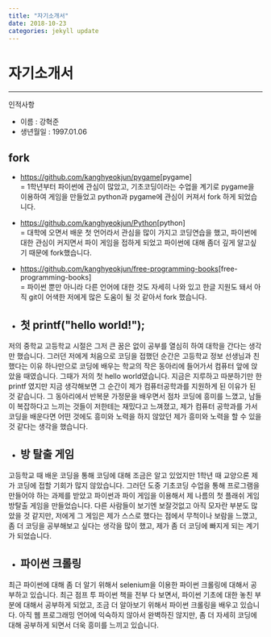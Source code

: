 ```yaml
---
title: "자기소개서"
date: 2018-10-23 
categories: jekyll update
---
```




# 자기소개서
------------

인적사항
- 이름 : 강혁준
- 생년월일 : 1997.01.06
 
 
## fork <br/>
 - <https://github.com/kanghyeokjun/pygame>[pygame]<br/>
 = 1학년부터 파이썬에 관심이 많았고, 기초코딩이라는 수업을 계기로 pygame을 이용하여 게임을 만들었고 python과 pygame에 관심이 커져서 fork 하게 되었습니다.
 - <https://github.com/kanghyeokjun/Python>[python]<br/>
 = 대학에 오면서 배운 첫 언어라서 관심을 많이 가지고 코딩연습을 했고, 파이썬에 대한 관심이 커지면서 파이 게임을 접하게 되었고 파이썬에 대해 좀더 깊게 알고싶기 때문에 fork했습니다.
 - <https://github.com/kanghyeokjun/free-programming-books>[free-programming-books]<br/>
 = 파이썬 뿐만 아니라 다른 언어에 대한 것도 자세히 나와 있고 한글 지원도 돼서 아직 git이 어색한 저에게 많은 도움이 될 것 같아서 fork 했습니다.
 

- ## 첫 printf("hello world!"); <br/>
저의 중학교 고등학교 시절은 그저 큰 꿈은 없이 공부를 열심히 하여 대학을 간다는 생각만 했습니다.
그러던 저에게 처음으로 코딩을 접했던 순간은 고등학교 정보 선생님과 친했다는 이유 하나만으로 코딩에 배우는 학교의 작은 동아리에 들어가서 컴퓨터 앞에 앉았을 때였습니다. 그때가 저의 첫 hello world였습니다. 
지금은 지루하고 따분하기만 한 printf 였지만 지금 생각해보면 그 순간이 제가 컴퓨터공학과를 지원하게 된 이유가 된 것 같습니다. 
그 동아리에서 반복문 가정문을 배우면서 점차 코딩에 흥미를 느꼈고, 남들이 복잡하다고 느끼는 것들이 저한테는 재밌다고 느껴졌고, 제가 컴퓨터 공학과를 가서 코딩을 배운다면 어떤 것에도 흥미와 노력을 하지 않았던 제가 흥미와 노력을 할 수 있을 것 같다는 생각을 했습니다.

- ## 방 탈출 게임 <br/>
고등학교 때 배운 코딩을 통해 코딩에 대해 조금은 알고 있었지만 1학년 때 교양으론 제가 코딩에 접할 기회가 많지 않았습니다. 
그러던 도중 기초코딩 수업을 통해 프로그램을 만들어야 하는 과제를 받았고 파이썬과 파이 게임을 이용해서 제 나름의 첫 플래쉬 게임 방탈출 게임을 만들었습니다. 
다른 사람들이 보기엔 보잘것없고 아직 모자란 부분도 많았을 것 같지만, 저에게 그 게임은 제가 스스로 했다는 점에서 무척이나 보람을 느꼈고, 좀 더 코딩을 공부해보고 싶다는 생각을 많이 했고, 제가 좀 더 코딩에 빠지게 되는 계기가 되었습니다. 

- ## 파이썬 크롤링 <br/>
최근 파이썬에 대해 좀 더 알기 위해서 selenium을 이용한 파이썬 크롤링에 대해서 공부하고 있습니다. 최근 점프 투 파이썬 책을 전부 다 보면서, 파이썬 기초에 대한 놓친 부분에 대해서 공부하게 되었고, 조금 더 알아보기 위해서 파이썬 크롤링을 배우고 있습니다. 아직 웹 프로그래밍 언어에 익숙하지 않아서 완벽하진 않지만, 좀 더 자세히 코딩에 대해 공부하게 되면서 더욱 흥미를 느끼고 있습니다.
